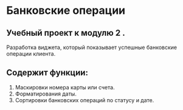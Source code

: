 # Банковские операции
## Учебный проект к модулю 2 . 
   Разработка виджета, который показывает 
   успешные  банковские операции клиента.
## Содержит функции:
   1. Маскировки номера карты или счета.
   2. Форматирования даты.
   3. Сортировки банковских операций по статусу и дате.
   